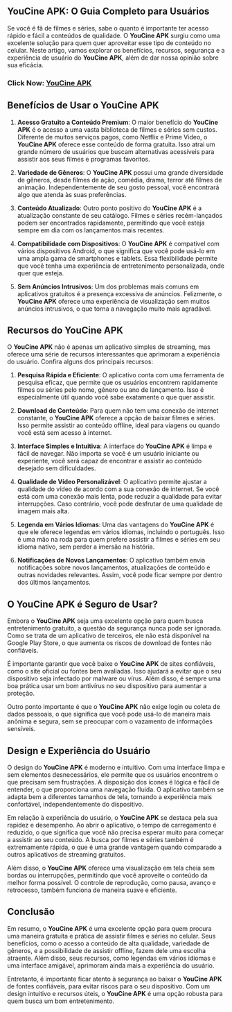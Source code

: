 ## YouCine APK: O Guia Completo para Usuários

Se você é fã de filmes e séries, sabe o quanto é importante ter acesso rápido e fácil a conteúdos de qualidade. O **YouCine APK** surgiu como uma excelente solução para quem quer aproveitar esse tipo de conteúdo no celular. Neste artigo, vamos explorar os benefícios, recursos, segurança e a experiência de usuário do **YouCine APK**, além de dar nossa opinião sobre sua eficácia.

### Click Now: [YouCine APK](https://bom.so/09Zp1L)

## Benefícios de Usar o **YouCine APK**

1. **Acesso Gratuito a Conteúdo Premium**: O maior benefício do **YouCine APK** é o acesso a uma vasta biblioteca de filmes e séries sem custos. Diferente de muitos serviços pagos, como Netflix e Prime Video, o **YouCine APK** oferece esse conteúdo de forma gratuita. Isso atrai um grande número de usuários que buscam alternativas acessíveis para assistir aos seus filmes e programas favoritos.

2. **Variedade de Gêneros**: O **YouCine APK** possui uma grande diversidade de gêneros, desde filmes de ação, comédia, drama, terror até filmes de animação. Independentemente de seu gosto pessoal, você encontrará algo que atenda às suas preferências.

3. **Conteúdo Atualizado**: Outro ponto positivo do **YouCine APK** é a atualização constante de seu catálogo. Filmes e séries recém-lançados podem ser encontrados rapidamente, permitindo que você esteja sempre em dia com os lançamentos mais recentes.

4. **Compatibilidade com Dispositivos**: O **YouCine APK** é compatível com vários dispositivos Android, o que significa que você pode usá-lo em uma ampla gama de smartphones e tablets. Essa flexibilidade permite que você tenha uma experiência de entretenimento personalizada, onde quer que esteja.

5. **Sem Anúncios Intrusivos**: Um dos problemas mais comuns em aplicativos gratuitos é a presença excessiva de anúncios. Felizmente, o **YouCine APK** oferece uma experiência de visualização sem muitos anúncios intrusivos, o que torna a navegação muito mais agradável.

## Recursos do **YouCine APK**

O **YouCine APK** não é apenas um aplicativo simples de streaming, mas oferece uma série de recursos interessantes que aprimoram a experiência do usuário. Confira alguns dos principais recursos:

1. **Pesquisa Rápida e Eficiente**: O aplicativo conta com uma ferramenta de pesquisa eficaz, que permite que os usuários encontrem rapidamente filmes ou séries pelo nome, gênero ou ano de lançamento. Isso é especialmente útil quando você sabe exatamente o que quer assistir.

2. **Download de Conteúdo**: Para quem não tem uma conexão de internet constante, o **YouCine APK** oferece a opção de baixar filmes e séries. Isso permite assistir ao conteúdo offline, ideal para viagens ou quando você está sem acesso à internet.

3. **Interface Simples e Intuitiva**: A interface do **YouCine APK** é limpa e fácil de navegar. Não importa se você é um usuário iniciante ou experiente, você será capaz de encontrar e assistir ao conteúdo desejado sem dificuldades.

4. **Qualidade de Vídeo Personalizável**: O aplicativo permite ajustar a qualidade do vídeo de acordo com a sua conexão de internet. Se você está com uma conexão mais lenta, pode reduzir a qualidade para evitar interrupções. Caso contrário, você pode desfrutar de uma qualidade de imagem mais alta.

5. **Legenda em Vários Idiomas**: Uma das vantagens do **YouCine APK** é que ele oferece legendas em vários idiomas, incluindo o português. Isso é uma mão na roda para quem prefere assistir a filmes e séries em seu idioma nativo, sem perder a imersão na história.

6. **Notificações de Novos Lançamentos**: O aplicativo também envia notificações sobre novos lançamentos, atualizações de conteúdo e outras novidades relevantes. Assim, você pode ficar sempre por dentro dos últimos lançamentos.

## O **YouCine APK** é Seguro de Usar?

Embora o **YouCine APK** seja uma excelente opção para quem busca entretenimento gratuito, a questão da segurança nunca pode ser ignorada. Como se trata de um aplicativo de terceiros, ele não está disponível na Google Play Store, o que aumenta os riscos de download de fontes não confiáveis. 

É importante garantir que você baixe o **YouCine APK** de sites confiáveis, como o site oficial ou fontes bem avaliadas. Isso ajudará a evitar que o seu dispositivo seja infectado por malware ou vírus. Além disso, é sempre uma boa prática usar um bom antivírus no seu dispositivo para aumentar a proteção.

Outro ponto importante é que o **YouCine APK** não exige login ou coleta de dados pessoais, o que significa que você pode usá-lo de maneira mais anônima e segura, sem se preocupar com o vazamento de informações sensíveis.

## Design e Experiência do Usuário

O design do **YouCine APK** é moderno e intuitivo. Com uma interface limpa e sem elementos desnecessários, ele permite que os usuários encontrem o que precisam sem frustrações. A disposição dos ícones é lógica e fácil de entender, o que proporciona uma navegação fluida. O aplicativo também se adapta bem a diferentes tamanhos de tela, tornando a experiência mais confortável, independentemente do dispositivo.

Em relação à experiência do usuário, o **YouCine APK** se destaca pela sua rapidez e desempenho. Ao abrir o aplicativo, o tempo de carregamento é reduzido, o que significa que você não precisa esperar muito para começar a assistir ao seu conteúdo. A busca por filmes e séries também é extremamente rápida, o que é uma grande vantagem quando comparado a outros aplicativos de streaming gratuitos.

Além disso, o **YouCine APK** oferece uma visualização em tela cheia sem bordas ou interrupções, permitindo que você aproveite o conteúdo da melhor forma possível. O controle de reprodução, como pausa, avanço e retrocesso, também funciona de maneira suave e eficiente.

## Conclusão

Em resumo, o **YouCine APK** é uma excelente opção para quem procura uma maneira gratuita e prática de assistir filmes e séries no celular. Seus benefícios, como o acesso a conteúdo de alta qualidade, variedade de gêneros, e a possibilidade de assistir offline, fazem dele uma escolha atraente. Além disso, seus recursos, como legendas em vários idiomas e uma interface amigável, aprimoram ainda mais a experiência do usuário.

Entretanto, é importante ficar atento à segurança ao baixar o **YouCine APK** de fontes confiáveis, para evitar riscos para o seu dispositivo. Com um design intuitivo e recursos úteis, o **YouCine APK** é uma opção robusta para quem busca um bom entretenimento.
